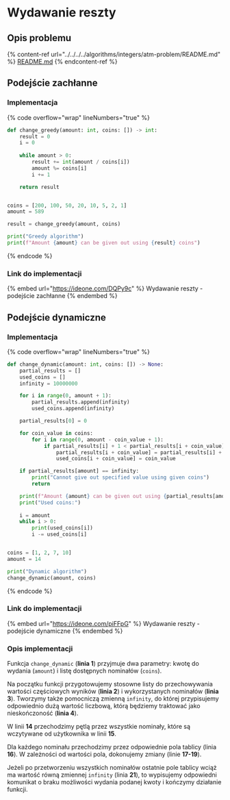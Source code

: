 # Wydawanie reszty

## Opis problemu

{% content-ref url="../../../../algorithms/integers/atm-problem/README.md" %}
[README.md](../../../../algorithms/integers/atm-problem/README.md)
{% endcontent-ref %}

## Podejście zachłanne

### Implementacja

{% code overflow="wrap" lineNumbers="true" %}
```python
def change_greedy(amount: int, coins: []) -> int:
    result = 0
    i = 0
    
    while amount > 0:
        result += int(amount / coins[i])
        amount %= coins[i]
        i += 1

    return result


coins = [200, 100, 50, 20, 10, 5, 2, 1]
amount = 589

result = change_greedy(amount, coins)

print("Greedy algorithm")
print(f"Amount {amount} can be given out using {result} coins")
```
{% endcode %}

### Link do implementacji

{% embed url="https://ideone.com/DQPy9c" %}
Wydawanie reszty - podejście zachłanne
{% endembed %}

## Podejście dynamiczne

### Implementacja

{% code overflow="wrap" lineNumbers="true" %}
```python
def change_dynamic(amount: int, coins: []) -> None:
    partial_results = []
    used_coins = []
    infinity = 10000000

    for i in range(0, amount + 1):
        partial_results.append(infinity)
        used_coins.append(infinity)

    partial_results[0] = 0

    for coin_value in coins:
        for i in range(0, amount - coin_value + 1):
            if partial_results[i] + 1 < partial_results[i + coin_value]:
                partial_results[i + coin_value] = partial_results[i] + 1
                used_coins[i + coin_value] = coin_value

    if partial_results[amount] == infinity:
        print("Cannot give out specified value using given coins")
        return

    print(f"Amount {amount} can be given out using {partial_results[amount]} coins")
    print("Used coins:")
    
    i = amount
    while i > 0:
        print(used_coins[i])
        i -= used_coins[i]


coins = [1, 2, 7, 10]
amount = 14

print("Dynamic algorithm")
change_dynamic(amount, coins)
```
{% endcode %}

### Link do implementacji

{% embed url="https://ideone.com/piFFpG" %}
Wydawanie reszty - podejście dynamiczne
{% endembed %}

### Opis implementacji

Funkcja `change_dynamic` (**linia 1**) przyjmuje dwa parametry: kwotę do wydania (`amount`) i listę dostępnych nominałów (`coins`).

Na początku funkcji przygotowujemy stosowne listy do przechowywania wartości częściowych wyników (**linia 2**) i wykorzystanych nominałów (**linia 3**). Tworzymy także pomocniczą zmienną `infinity`, do której przypisujemy odpowiednio dużą wartość liczbową, którą będziemy traktować jako nieskończoność (**linia 4**).

W linii **14** przechodzimy pętlą przez wszystkie nominały, które są wczytywane od użytkownika w linii **15**. 

Dla każdego nominału przechodzimy przez odpowiednie pola tablicy (linia **16**). W zależności od wartości pola, dokonujemy zmiany (linie **17-19**).

Jeżeli po przetworzeniu wszystkich nominałów ostatnie pole tablicy wciąż ma wartość równą zmiennej `infinity` (linia **21**), to wypisujemy odpowiedni komunikat o braku możliwości wydania podanej kwoty i kończymy działanie funkcji.
